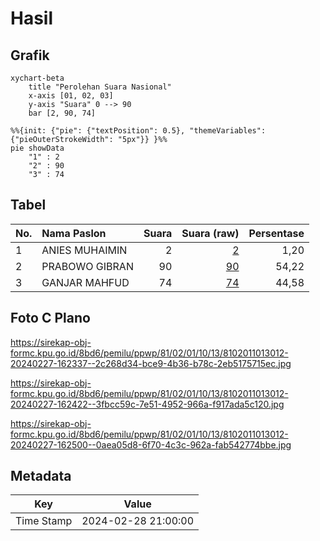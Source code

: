 # Hasil

## Grafik

```mermaid
xychart-beta
    title "Perolehan Suara Nasional"
    x-axis [01, 02, 03]
    y-axis "Suara" 0 --> 90
    bar [2, 90, 74]
```

```mermaid
%%{init: {"pie": {"textPosition": 0.5}, "themeVariables": {"pieOuterStrokeWidth": "5px"}} }%%
pie showData
    "1" : 2
    "2" : 90
    "3" : 74
```

## Tabel

| No. | Nama Paslon    | Suara | Suara (raw) | Persentase |
|:--- |:-------------- | -----:| -----------:| ----------:|
| 1   | ANIES MUHAIMIN | 2     | [2][p-1]    | 1,20       |
| 2   | PRABOWO GIBRAN | 90    | [90][p-2]   | 54,22      |
| 3   | GANJAR MAHFUD  | 74    | [74][p-3]   | 44,58      |


[p-1]: https://github.com/gigit-pemilu/pemilu-2024/blob/main/pilpres/hitung-suara/sub/81-maluku/sub/02-maluku-tenggara/sub/01-kei-kecil/sub/1013-ohoijang-watdek/sub/012-tps/sub/paslon-1.txt
[p-2]: https://github.com/gigit-pemilu/pemilu-2024/blob/main/pilpres/hitung-suara/sub/81-maluku/sub/02-maluku-tenggara/sub/01-kei-kecil/sub/1013-ohoijang-watdek/sub/012-tps/sub/paslon-2.txt
[p-3]: https://github.com/gigit-pemilu/pemilu-2024/blob/main/pilpres/hitung-suara/sub/81-maluku/sub/02-maluku-tenggara/sub/01-kei-kecil/sub/1013-ohoijang-watdek/sub/012-tps/sub/paslon-3.txt

## Foto C Plano

https://sirekap-obj-formc.kpu.go.id/8bd6/pemilu/ppwp/81/02/01/10/13/8102011013012-20240227-162337--2c268d34-bce9-4b36-b78c-2eb5175715ec.jpg

https://sirekap-obj-formc.kpu.go.id/8bd6/pemilu/ppwp/81/02/01/10/13/8102011013012-20240227-162422--3fbcc59c-7e51-4952-966a-f917ada5c120.jpg

https://sirekap-obj-formc.kpu.go.id/8bd6/pemilu/ppwp/81/02/01/10/13/8102011013012-20240227-162500--0aea05d8-6f70-4c3c-962a-fab542774bbe.jpg


## Metadata

| Key        | Value               |
| ---------- | ------------------- |
| Time Stamp | 2024-02-28 21:00:00 |



